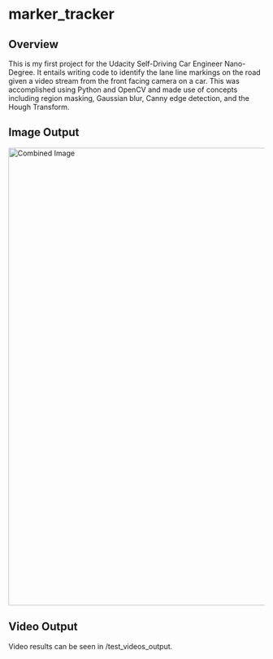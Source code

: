 # marker_tracker

Overview
---

This is my first project for the Udacity Self-Driving Car Engineer Nano-Degree. It entails writing code to identify the lane line markings on the road given a video stream from the front facing camera on a car. This was accomplished using Python and OpenCV and made use of concepts including region masking, Gaussian blur, Canny edge detection, and the Hough Transform. 


Image Output
---

<img src="test_images_output/combined.png" width="900" alt="Combined Image" />


Video Output
---

Video results can be seen in /test_videos_output.
